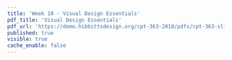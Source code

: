 ```yaml
---
title: 'Week 10 - Visual Design Essentials'
pdf_title: 'Visual Design Essentials'
pdf_url: 'https://demo.hibbittsdesign.org/cpt-363-2018/pdfs/cpt-363-slides-placeholder.pdf'
published: true
visible: true
cache_enable: false
---
```

